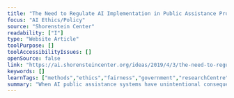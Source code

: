 ```yaml
---
title: "The Need to Regulate AI Implementation in Public Assistance Programs"
focus: "AI Ethics/Policy"
source: "Shorenstein Center"
readability: ["I"]
type: "Website Article"
toolPurpose: []
toolAccessibilityIssues: []
openSource: false
link: "https://ai.shorensteincenter.org/ideas/2019/4/3/the-need-to-regulate-ai-implementation-in-public-assistance-programs"
keywords: []
learnTags: ["methods","ethics","fairness","government","researchCentre"]
summary: "When AI public assistance systems have unintentional consequences, this article argues that the negative impacts experienced most frequently by vulnerable populations could be minimized by involving those communities in the design and implementation of those platforms. "
---
```


